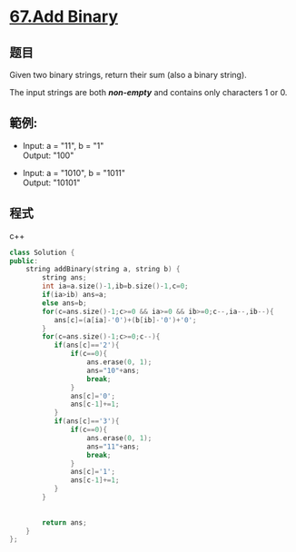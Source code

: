 # [67.Add Binary](https://leetcode.com/problems/add-binary/)

## 题目
Given two binary strings, return their sum (also a binary string).

The input strings are both ***non-empty*** and contains only characters 1 or 0.


## 範例:

* Input: a = "11", b = "1"    
  Output: "100"

* Input: a = "1010", b = "1011"    
  Output: "10101"
  
## 程式
c++
```cpp
class Solution {
public:
    string addBinary(string a, string b) {
        string ans;
        int ia=a.size()-1,ib=b.size()-1,c=0;
        if(ia>ib) ans=a;
        else ans=b;
        for(c=ans.size()-1;c>=0 && ia>=0 && ib>=0;c--,ia--,ib--){
           ans[c]=(a[ia]-'0')+(b[ib]-'0')+'0'; 
        }
        for(c=ans.size()-1;c>=0;c--){
           if(ans[c]=='2'){
               if(c==0){
                   ans.erase(0, 1);
                   ans="10"+ans;
                   break;
               }
               ans[c]='0';
               ans[c-1]+=1;
           }
           if(ans[c]=='3'){
               if(c==0){
                   ans.erase(0, 1);
                   ans="11"+ans;
                   break;
               }
               ans[c]='1';
               ans[c-1]+=1;
           }
        }
        
        
        return ans;
    }
};
```

